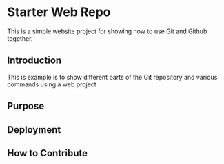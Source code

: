 # Starter Web Repo

This is a simple website project for showing how to use Git and Github together.

## Introduction

This is example is to show different parts of the Git repository and various commands using a web project

## Purpose

## Deployment

## How to Contribute